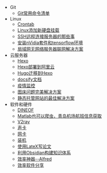 - Git
  - [Git常用命令清单](系统/Git/Git常用命令清单.md)
- Linux
  - [Crontab](系统/Linux/Crontab.md)
  - [Linux添加新硬盘挂载](系统/Linux/Linux添加新硬盘挂载.md)
  - [SSH远程连接服务器的那些事](系统/Linux/SSH远程连接服务器的那些事.md)
  - [安装nVidia套件和tensorflow环境](系统/Linux/安装nVidia套件和tensorflow环境.md)
  - [局域网无网络服务器联网解决方案](系统/Linux/局域网无网络服务器联网解决方案.md)
- 云服务器
  - [Hexo](系统/云服务器/Hexo.md)
  - [Hexo部署到阿里云](系统/云服务器/Hexo部署到阿里云.md)
  - [Hugo迁移到Hexo](系统/云服务器/Hugo迁移到Hexo.md)
  - [docsify文档](系统/云服务器/docsify文档.md)
  - [疫情监控](系统/云服务器/疫情监控.md)
  - [图床问题完美解决方案](系统/云服务器/图床问题完美解决方案.md)
  - [静态托管网站的最佳解决方案](系统/云服务器/静态托管网站的最佳解决方案.md)
- 软件和硬件
  - [DINEOF](系统/软件和硬件/DINEOF.md)
  - [Matlab也可以爬虫，青岛机场航班信息获取](系统/软件和硬件/Matlab也可以爬虫，青岛机场航班信息获取.md)
  - [V2ray](系统/软件和硬件/V2ray.md)
  - [声卡](系统/软件和硬件/声卡.md)
  - [网卡](系统/软件和硬件/网卡.md)
  - [装机](系统/软件和硬件/装机.md)
  - [使用LateX写论文](系统/软件和硬件/使用LateX写论文.md)
  - [利用Obsidian构建知识体系](系统/软件和硬件/利用Obsidian构建知识体系.md)
  - [效率神器--Alfred](系统/软件和硬件/效率神器--Alfred.md)
  - [效率软件分享](系统/软件和硬件/效率软件分享.md)

